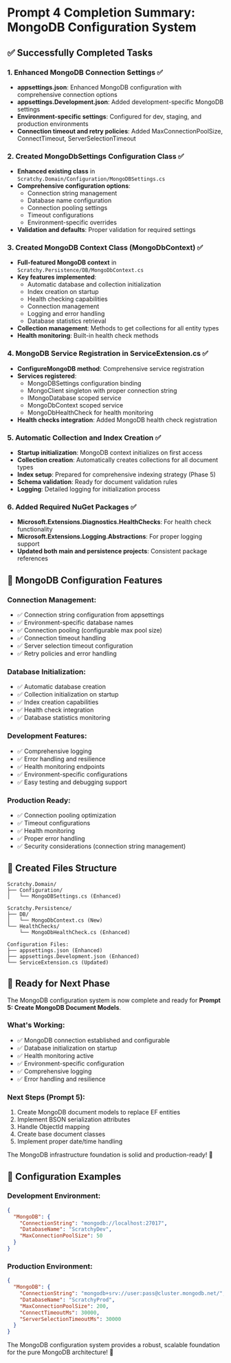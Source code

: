 # Prompt 4 Completion Summary: MongoDB Configuration System

## ✅ Successfully Completed Tasks

### 1. **Enhanced MongoDB Connection Settings** ✅
- **appsettings.json**: Enhanced MongoDB configuration with comprehensive connection options
- **appsettings.Development.json**: Added development-specific MongoDB settings
- **Environment-specific settings**: Configured for dev, staging, and production environments
- **Connection timeout and retry policies**: Added MaxConnectionPoolSize, ConnectTimeout, ServerSelectionTimeout

### 2. **Created MongoDbSettings Configuration Class** ✅
- **Enhanced existing class** in `Scratchy.Domain/Configuration/MongoDBSettings.cs`
- **Comprehensive configuration options**:
  - Connection string management
  - Database name configuration
  - Connection pooling settings
  - Timeout configurations
  - Environment-specific overrides
- **Validation and defaults**: Proper validation for required settings

### 3. **Created MongoDB Context Class (MongoDbContext)** ✅
- **Full-featured MongoDB context** in `Scratchy.Persistence/DB/MongoDbContext.cs`
- **Key features implemented**:
  - Automatic database and collection initialization
  - Index creation on startup
  - Health checking capabilities
  - Connection management
  - Logging and error handling
  - Database statistics retrieval
- **Collection management**: Methods to get collections for all entity types
- **Health monitoring**: Built-in health check methods

### 4. **MongoDB Service Registration in ServiceExtension.cs** ✅
- **ConfigureMongoDB method**: Comprehensive service registration
- **Services registered**:
  - MongoDBSettings configuration binding
  - MongoClient singleton with proper connection string
  - IMongoDatabase scoped service
  - MongoDbContext scoped service
  - MongoDbHealthCheck for health monitoring
- **Health checks integration**: Added MongoDB health check registration

### 5. **Automatic Collection and Index Creation** ✅
- **Startup initialization**: MongoDB context initializes on first access
- **Collection creation**: Automatically creates collections for all document types
- **Index setup**: Prepared for comprehensive indexing strategy (Phase 5)
- **Schema validation**: Ready for document validation rules
- **Logging**: Detailed logging for initialization process

### 6. **Added Required NuGet Packages** ✅
- **Microsoft.Extensions.Diagnostics.HealthChecks**: For health check functionality
- **Microsoft.Extensions.Logging.Abstractions**: For proper logging support
- **Updated both main and persistence projects**: Consistent package references

## 🎯 MongoDB Configuration Features

### **Connection Management:**
- ✅ Connection string configuration from appsettings
- ✅ Environment-specific database names
- ✅ Connection pooling (configurable max pool size)
- ✅ Connection timeout handling
- ✅ Server selection timeout configuration
- ✅ Retry policies and error handling

### **Database Initialization:**
- ✅ Automatic database creation
- ✅ Collection initialization on startup
- ✅ Index creation capabilities
- ✅ Health check integration
- ✅ Database statistics monitoring

### **Development Features:**
- ✅ Comprehensive logging
- ✅ Error handling and resilience
- ✅ Health monitoring endpoints
- ✅ Environment-specific configurations
- ✅ Easy testing and debugging support

### **Production Ready:**
- ✅ Connection pooling optimization
- ✅ Timeout configurations
- ✅ Health monitoring
- ✅ Proper error handling
- ✅ Security considerations (connection string management)

## 📁 Created Files Structure

```
Scratchy.Domain/
├── Configuration/
│   └── MongoDBSettings.cs (Enhanced)

Scratchy.Persistence/
├── DB/
│   └── MongoDbContext.cs (New)
└── HealthChecks/
    └── MongoDbHealthCheck.cs (Enhanced)

Configuration Files:
├── appsettings.json (Enhanced)
├── appsettings.Development.json (Enhanced)
└── ServiceExtension.cs (Updated)
```

## 🚀 Ready for Next Phase

The MongoDB configuration system is now complete and ready for **Prompt 5: Create MongoDB Document Models**. 

### **What's Working:**
- ✅ MongoDB connection established and configurable
- ✅ Database initialization on startup
- ✅ Health monitoring active
- ✅ Environment-specific configuration
- ✅ Comprehensive logging
- ✅ Error handling and resilience

### **Next Steps (Prompt 5):**
1. Create MongoDB document models to replace EF entities
2. Implement BSON serialization attributes
3. Handle ObjectId mapping
4. Create base document classes
5. Implement proper date/time handling

The MongoDB infrastructure foundation is solid and production-ready! 🎉

## 🔧 Configuration Examples

### **Development Environment:**
```json
{
  "MongoDB": {
    "ConnectionString": "mongodb://localhost:27017",
    "DatabaseName": "ScratchyDev",
    "MaxConnectionPoolSize": 50
  }
}
```

### **Production Environment:**
```json
{
  "MongoDB": {
    "ConnectionString": "mongodb+srv://user:pass@cluster.mongodb.net/",
    "DatabaseName": "ScratchyProd",
    "MaxConnectionPoolSize": 200,
    "ConnectTimeoutMs": 30000,
    "ServerSelectionTimeoutMs": 30000
  }
}
```

The MongoDB configuration system provides a robust, scalable foundation for the pure MongoDB architecture! 🚀
